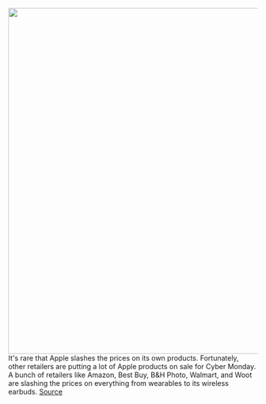 <img src='https://cdn.vox-cdn.com/thumbor/0A3ylnXz7xgYGFaHH_8Iw8_gc5U=/0x0:2040x1360/1200x800/filters:focal(857x517:1183x843)/cdn.vox-cdn.com/uploads/chorus_image/image/67867333/vpavic_4243_20201017_0088.0.0.jpg' width='700px' /><br/>
It's rare that Apple slashes the prices on its own products. Fortunately, other retailers are putting a lot of Apple products on sale for Cyber Monday. A bunch of retailers like Amazon, Best Buy, B&H Photo, Walmart, and Woot are slashing the prices on everything from wearables to its wireless earbuds.
<a href='https://www.theverge.com/21583192/apple-deals-black-friday-tech-cyber-monday'> Source <a/>